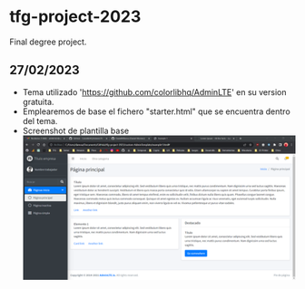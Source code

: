 # tfg-project-2023
Final degree project.

## 27/02/2023
- Tema utilizado 'https://github.com/colorlibhq/AdminLTE' en su version gratuita.
- Emplearemos de base el fichero "starter.html" que se encuentra dentro del tema.
- Screenshot de plantilla base
![Example1](/screenshots/screenshot-example1.png)
